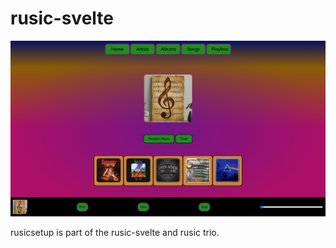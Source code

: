# rusic-svelte

![Project Screenshot](screenshot.png "width=450px")

rusicsetup is part of the rusic-svelte and rusic trio.